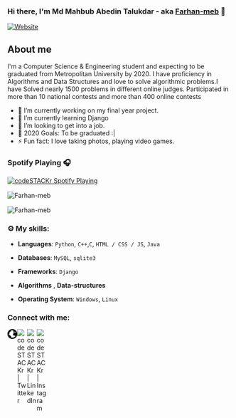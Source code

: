 ### Hi there, I'm Md Mahbub Abedin Talukdar - aka [Farhan-meb][website1] 👋


[![Website](https://img.shields.io/website?label=Portfolio&style=for-the-badge&url=https%3A%2F%2Fcodestackr.com)](https://farhan-meb.github.io/portfolio/)


## About me 
I'm a Computer Science & Engineering student and expecting to be graduated from Metropolitan University by 2020. I have proficiency in Algorithms and Data Structures and love to solve algorithmic problems.I have Solved nearly 1500 problems in different online judges. Participated in more than 10 national contests and more than 400 online contests</p>

- 🔭 I’m currently working on my final year project.
- 🌱 I’m currently learning Django
- 👯 I’m looking to get into a job.
- 🥅 2020 Goals: To be graduated :|
- ⚡ Fun fact: I love taking photos, playing video games.

### Spotify Playing 🎧

[<img src="https://now-playing-codestackr.vercel.app/api/spotify-playing" alt="codeSTACKr Spotify Playing" width="350" />](https://open.spotify.com/user/swyqyimdc12jajde4vpwd2x1b)


<p><img align="center" src="https://github-readme-stats.vercel.app/api/top-langs/?username=Farhan-meb&layout=compact" alt="Farhan-meb" /></p>

<p><img align="center" src="https://github-readme-stats.vercel.app/api?username=Farhan-meb&show_icons=true" alt="Farhan-meb" /></p>

### :gear: My skills:

- **Languages**: `Python`, `C++`,`C`, `HTML / CSS / JS`, `Java`

- **Databases**: `MySQL`, `sqlite3`

- **Frameworks**: `Django` 

- **Algorithms** , **Data-structures**

- **Operating System**: `Windows`, `Linux`

### Connect with me:

[<img align="left" alt="codeSTACKr.com" width="22px" src="https://raw.githubusercontent.com/iconic/open-iconic/master/svg/globe.svg" />][website]
[<img align="left" alt="codeSTACKr | Twitter" width="22px" src="https://cdn.jsdelivr.net/npm/simple-icons@v3/icons/twitter.svg" />][twitter]
[<img align="left" alt="codeSTACKr | LinkedIn" width="22px" src="https://cdn.jsdelivr.net/npm/simple-icons@v3/icons/linkedin.svg" />][linkedin]
[<img align="left" alt="codeSTACKr | Instagram" width="22px" src="https://cdn.jsdelivr.net/npm/simple-icons@v3/icons/instagram.svg" />][instagram]

<br />


[website]: https://farhan-meb.github.io/portfolio/
[website1]: https://github.com/Farhan-meb
[twitter]: https://twitter.com/iamFarhanMahbub
[youtube]: https://youtube.com/codeSTACKr
[instagram]: https://www.instagram.com/_.mrittu._/?hl=en
[linkedin]: https://www.linkedin.com/in/farhan-mahbub-2ab3917b/
[webdevplaylist]: https://www.youtube.com/playlist?list=PLkwxH9e_vrAJ0WbEsFA9W3I1W-g_BTsbt
[jsplaylist]: https://www.youtube.com/playlist?list=PLkwxH9e_vrALRJKu7wfXby3MKeflhTu6B
[cssplaylist]: https://www.youtube.com/playlist?list=PLkwxH9e_vrALSdvZuEh6gqQdmDoDIoqz4
[reactplaylist]: https://www.youtube.com/playlist?list=PLkwxH9e_vrAK4TdffpxKY3QGyHCpxFcQ0
